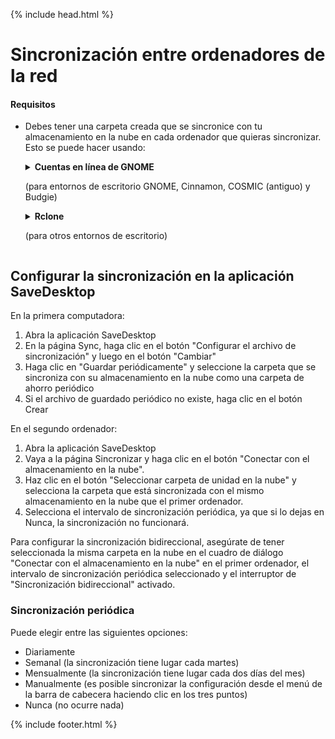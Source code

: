 {% include head.html %}

# Sincronización entre ordenadores de la red
#### Requisitos
- Debes tener una carpeta creada que se sincronice con tu almacenamiento en la nube en cada ordenador que quieras sincronizar. Esto se puede hacer usando:

  <details>
      <summary>
        <b>Cuentas en línea de GNOME</b>
        <p>(para entornos de escritorio GNOME, Cinnamon, COSMIC (antiguo) y Budgie)</p>
      </summary>

    - Abrir la configuración de GNOME
    - Vaya a la sección Cuentas en línea y seleccione su servicio de unidad en la nube

      ![OnlineAccounts.png](https://raw.githubusercontent.com/vikdevelop/SaveDesktop/webpage/wiki/synchronization/screenshots/OnlineAccounts_en.png)
    
  </details>

  <details>
      <summary>
        <b>Rclone</b>
        <p>(para otros entornos de escritorio)</p>
      </summary>

    - Instalar Rclone
      ```
      sudo -v ; curl https://rclone.org/install.sh | sudo bash
      ```
      
    - Configurar Rclone usando este comando, que crea la carpeta de la unidad de la nube, configura Rclone y monta la carpeta
      ```
      mkdir -p ~/drive && rclone config create drive your-cloud-drive-service && nohup rclone mount drive: ~/drive --vfs-cache-mode escribe & echo "La unidad ha sido montada correctamente"
      ```
      * En lugar de `your-cloud-drive-service` use el nombre de su servicio de disco en la nube, como `drive` (para Google Drive), `onedrive`, `dropbox`, etc.

    - Permitir el acceso a la carpeta creada en la [aplicación Flatseal](https://flathub.org/apps/com.github.tchx84.Flatseal).
  </details>
  
## Configurar la sincronización en la aplicación SaveDesktop
En la primera computadora:
1. Abra la aplicación SaveDesktop
2. En la página Sync, haga clic en el botón "Configurar el archivo de sincronización" y luego en el botón "Cambiar"
3. Haga clic en "Guardar periódicamente" y seleccione la carpeta que se sincroniza con su almacenamiento en la nube como una carpeta de ahorro periódico
4. Si el archivo de guardado periódico no existe, haga clic en el botón Crear

En el segundo ordenador:
1. Abra la aplicación SaveDesktop
2. Vaya a la página Sincronizar y haga clic en el botón "Conectar con el almacenamiento en la nube".
3. Haz clic en el botón "Seleccionar carpeta de unidad en la nube" y selecciona la carpeta que está sincronizada con el mismo almacenamiento en la nube que el primer ordenador.
4. Selecciona el intervalo de sincronización periódica, ya que si lo dejas en Nunca, la sincronización no funcionará.

Para configurar la sincronización bidireccional, asegúrate de tener seleccionada la misma carpeta en la nube en el cuadro de diálogo "Conectar con el almacenamiento en la nube" en el primer ordenador, el intervalo de sincronización periódica seleccionado y el interruptor de "Sincronización bidireccional" activado.

### Sincronización periódica
Puede elegir entre las siguientes opciones:
- Diariamente
- Semanal (la sincronización tiene lugar cada martes)
- Mensualmente (la sincronización tiene lugar cada dos días del mes)
- Manualmente (es posible sincronizar la configuración desde el menú de la barra de cabecera haciendo clic en los tres puntos)
- Nunca (no ocurre nada)

{% include footer.html %}
